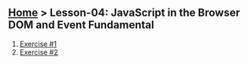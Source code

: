## [Home](../../README.md) > Lesson-04: JavaScript in the Browser DOM and Event Fundamental

1. [Exercise #1](exercise-1/readme.md)
2. [Exercise #2](exercise-2/readme.md)
